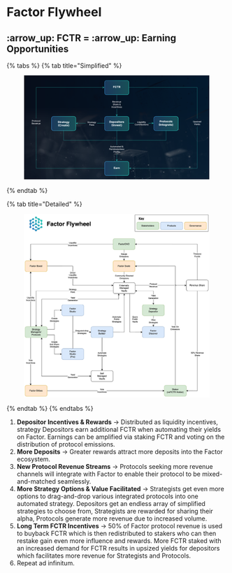 # Factor Flywheel

## :arrow\_up: FCTR = :arrow\_up: Earning Opportunities

{% tabs %}
{% tab title="Simplified" %}
<figure><img src="../../.gitbook/assets/image (2) (2).png" alt=""><figcaption></figcaption></figure>
{% endtab %}

{% tab title="Detailed" %}
<figure><img src="../../.gitbook/assets/Factor Product Overview-Flywheel Color (1).jpeg" alt=""><figcaption></figcaption></figure>
{% endtab %}
{% endtabs %}

1. **Depositor Incentives & Rewards** -> Distributed as liquidity incentives, strategy Depositors earn additional FCTR when automating their yields on Factor. Earnings can be amplified via staking FCTR and voting on the distribution of protocol emissions.
2. **More Deposits** -> Greater rewards attract more deposits into the Factor ecosystem.
3. **New Protocol Revenue Streams** -> Protocols seeking more revenue channels will integrate with Factor to enable their protocol to be mixed-and-matched seamlessly.
4. **More Strategy Options & Value Facilitated** -> Strategists get even more options to drag-and-drop various integrated protocols into one automated strategy. Depositors get an endless array of simplified strategies to choose from, Strategists are rewarded for sharing their alpha, Protocols generate more revenue due to increased volume.
5. **Long Term FCTR Incentives** -> 50% of Factor protocol revenue is used to buyback FCTR which is then redistributed to stakers who can then restake gain even more influence and rewards. More FCTR staked with an increased demand for FCTR results in upsized yields for depositors which facilitates more revenue for Strategists and Protocols.
6. Repeat ad infinitum.
